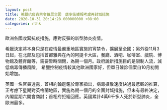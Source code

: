 ```yaml
---
layout: post
title: 希臘抗疫宵禁令擴展全國　唐寧街據報考慮再封城措施
date: 2020-10-31 20:14:28.000000000 +08:00
categories: rthk
---
```


歐洲各國收緊抗疫措施，應對反彈的新型肺炎疫情。

希臘決定將本身只是在疫情最嚴重地區實施的宵禁令，擴展至全國；另外從11月3日起，在北部及包括首都雅典在內的阿提卡大區，餐廳、酒吧、咖啡室、戲院、博物館及體育館等，需要暫時關閉，為期一個月。政府說新措施目的是限制人流，減低病毒傳播風險。 希臘控制疫情較其他歐洲國家好，但單日確診個案自10月初開始增加。

英國一名官員透露，首相約翰遜鑑於專家指出，病毒擴散速度快過最悲觀的推算，正考慮下星期對英格蘭地區，實施為期一個月的全面封城措施，但未有最終決定，內閣星期六開會商討；首相府拒絕回應。英國累計4萬6千多人死於新型肺炎，全歐洲最多。
